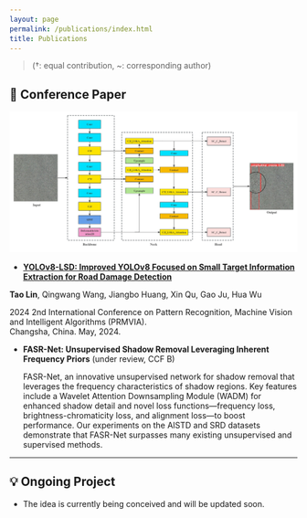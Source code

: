 ```yaml
---
layout: page
permalink: /publications/index.html
title: Publications
---
```


> (†: equal contribution, ~: corresponding author)

## 📜 Conference Paper

![示例图片](https://raw.githubusercontent.com/123pyLeo/123pyLeo.github.io/refs/heads/main/images/yolov8-improved.jpg)

- [**YOLOv8-LSD: Improved YOLOv8 Focused on Small Target Information Extraction for Road Damage Detection**](https://ieeexplore.ieee.org/document/10669675)

**Tao Lin**, Qingwang Wang, Jiangbo Huang, Xin Qu, Gao Ju, Hua Wu

2024 2nd International Conference on Pattern Recognition, Machine Vision and Intelligent Algorithms (PRMVIA).  
Changsha, China. May, 2024.

- **FASR-Net: Unsupervised Shadow Removal Leveraging Inherent Frequency Priors** (under review, CCF B)

  FASR-Net, an innovative unsupervised network for shadow removal that leverages the frequency characteristics of shadow regions. Key features include a Wavelet Attention Downsampling Module (WADM) for enhanced shadow detail and novel loss functions—frequency loss, brightness-chromaticity loss, and alignment loss—to boost performance. Our experiments on the AISTD and SRD datasets demonstrate that FASR-Net surpasses many existing unsupervised and supervised methods.
  <br>

---

## 💡 Ongoing Project

- The idea is currently being conceived and will be updated soon.

<br>

<!--

## Under submission

- **FASR-Net: Unsupervised Shadow Removal Leveraging Inherent Frequency Priors**

  FASR-Net, an innovative unsupervised network for shadow removal that leverages the frequency characteristics of shadow regions. Key features include a Wavelet Attention Downsampling Module (WADM) for enhanced shadow detail and novel loss functions—frequency loss, brightness-chromaticity loss, and alignment loss—to boost performance. Our experiments on the AISTD and SRD datasets demonstrate that FASR-Net surpasses many existing unsupervised and supervised methods.
  <br>
  
## Degree Thesis

- [Hybrid Detection Mechanism for Spoofing Attacks in Bluetooth Low Energy Networks](https://caihanlin.com/mypaper/thesis/UG-thesis.pdf)<br>**Hanlin Cai** (Advisor: Zhezhuang Xu). **Best Bachelor Thesis Award** (Top 1/300).<br>Proposal paper has been accepted by AAAI 2024<br>Expect to submit a long paper to KDD 2024.

- [Industrial Inspection System based on Intelligent IoT and Bionic Quadruped Robot](https://caihanlin.com/mypaper/thesis/IP-report.pdf)<br>**Hanlin Cai** (Advisor: Zhezhuang Xu, Yuxiong Xia). Junior-year Intern Program.<br>Industrial Placement at China Huading Tech and IIoT Lab<br>

  <br>

---

## Early Project

- [Proposal: Securing Billion Bluetooth Devices leveraging Learning-based Techniques](https://ojs.aaai.org/index.php/AAAI/article/view/30544)<br>*Final year project (FYP).*<br>**Hanlin Cai** (Advisors: Zhezhuang Xu, Tozammel Hossain)<br>The 38th Annual AAAI Conference on Artificial Intelligence (AAAI 2024), Undergraduate Consortium.<br>Vancouver, Canada. February, 2024.

- Optimizing Traffic Sign Detection System Using Deep Residual Neural Networks Combined with Analytic Hierarchy Process Model<br>*Junior-year course design.*<br>**Hanlin Cai**, Zheng Li, Jiaqi Hu, Wei Hong Lim, Sew Sun Tiang, Mastaneh Mokayef, Chin Hong Wong<br>The 28th International Conference on Artificial Life and Robotics.<br>Beppu, Japan. February, 2023.<br>Recommended for expanding publication in the Journal of Advances in Artificial Life Robotics (EI Compendex).

- An IoT Garbage Monitoring System for Effective Garbage Management<br>*First-year course design.*<br>**Hanlin Cai**, Jiaqi Hu, Zheng Li, Wei Hong Lim, Mastaneh Mokayef, Chin Hong Wong<br>The 4th International Conference on Computer Engineering, Network and Intelligent Multimedia<br>Surabaya, Indonesia. November, 2022 (EI Compendex).<br>

  <br>

-->

